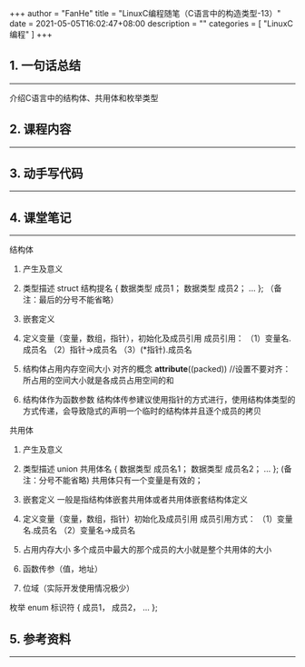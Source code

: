 +++
author = "FanHe"
title = "LinuxC编程随笔（C语言中的构造类型-13）"
date = 2021-05-05T16:02:47+08:00
description = ""
categories = [
    "LinuxC编程"
]
+++


## 1. 一句话总结
---

介绍C语言中的结构体、共用体和枚举类型

## 2. 课程内容
---

## 3. 动手写代码
---

## 4. 课堂笔记
---

结构体

1. 产生及意义
2. 类型描述
    struct 结构提名
    {
        数据类型  成员1；
        数据类型  成员2；
        ...
    };
    （备注：最后的分号不能省略）

3. 嵌套定义
4. 定义变量（变量，数组，指针），初始化及成员引用
    成员引用：
        （1）变量名.成员名
        （2）指针->成员名
        （3）(*指针).成员名

5. 结构体占用内存空间大小
    对齐的概念
    __attribute__((packed)) //设置不要对齐：所占用的空间大小就是各成员占用空间的和

6. 结构体作为函数参数
    结构体传参建议使用指针的方式进行，使用结构体类型的方式传递，会导致隐式的声明一个临时的结构体并且逐个成员的拷贝

共用体

1. 产生及意义
2. 类型描述
    union 共用体名
    {
        数据类型    成员名1；
        数据类型    成员名2；
        ...
    };
    (备注：分号不能省略)
    共用体只有一个变量是有效的；

3. 嵌套定义
    一般是指结构体嵌套共用体或者共用体嵌套结构体定义

4. 定义变量（变量，数组，指针）初始化及成员引用
    成员引用方式：
    （1）变量名.成员名
    （2）变量名->成员名
5. 占用内存大小
    多个成员中最大的那个成员的大小就是整个共用体的大小

6. 函数传参（值，地址）
7. 位域（实际开发使用情况极少）


枚举
enum 标识符
{
    成员1，
    成员2，
    ...
};





## 5. 参考资料
---